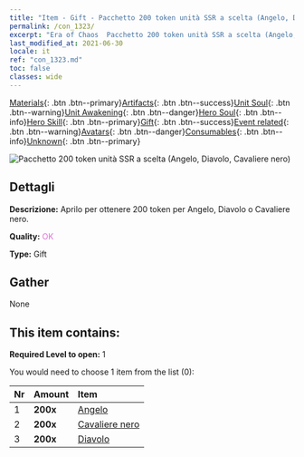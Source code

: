 ```yaml
---
title: "Item - Gift - Pacchetto 200 token unità SSR a scelta (Angelo, Diavolo, Cavaliere nero)"
permalink: /con_1323/
excerpt: "Era of Chaos  Pacchetto 200 token unità SSR a scelta (Angelo, Diavolo, Cavaliere nero)"
last_modified_at: 2021-06-30
locale: it
ref: "con_1323.md"
toc: false
classes: wide
---
```

 [Materials](/ItemsIT/){: .btn .btn--primary}[Artifacts](/ItemsIT/Artifacts/){: .btn .btn--success}[Unit Soul](/ItemsIT/UnitSoul/){: .btn .btn--warning}[Unit Awakening](/ItemsIT/UnitAwakening/){: .btn .btn--danger}[Hero Soul](/ItemsIT/HeroSoul/){: .btn .btn--info}[Hero Skill](/ItemsIT/HeroSkill/){: .btn .btn--primary}[Gift](/ItemsIT/Gift/){: .btn .btn--success}[Event related](/ItemsIT/Events/){: .btn .btn--warning}[Avatars](/ItemsIT/Avatars/){: .btn .btn--danger}[Consumables](/ItemsIT/Consumables/){: .btn .btn--info}[Unknown](/ItemsIT/Unknown/){: .btn .btn--primary}

 ![Pacchetto 200 token unità SSR a scelta (Angelo, Diavolo, Cavaliere nero)](/images/t/i_907374.png)

## Dettagli
 **Descrizione:** Aprilo per ottenere 200 token per Angelo, Diavolo o Cavaliere nero.

 **Quality:** <span style="color: #DA70D6">OK</span>

 **Type:** Gift

## Gather

  None

## This item contains:

 **Required Level to open:** 1

 You would need to choose 1 item from the list (0):

  | Nr | Amount |     Item    |
  |:---|:-------|:------------|
  | 1 |  **200x** | [Angelo](/ItemsIT/unt_196/) |  | 
  | 2 |  **200x** | [Cavaliere nero](/ItemsIT/unt_213/) |  | 
  | 3 |  **200x** | [Diavolo](/ItemsIT/unt_232/) |  | 
